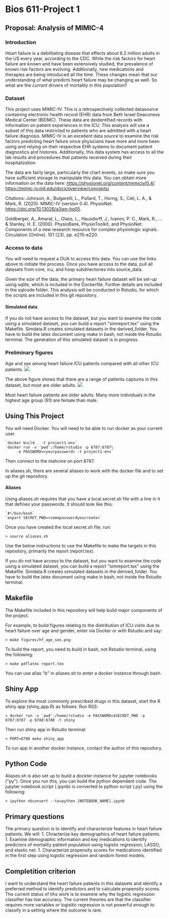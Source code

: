 Bios 611-Project 1
================

Proposal: Analysis of MIMIC-4
-----------------------------

### Introduction
Heart failure is a debilitating disease that effects about 6.2 million adults in the US every year, 
according to the CDC. While the risk factors for heart failure are known and have been extensively 
studied, the prevalence of known risk factors are evolving. Additionally, new medications and therapies 
are being introduced all the time. These changes mean that our understanding of what predicts heart 
failure may be changing as well. So what are the *current* drivers of mortality in this population? 

### Dataset
This project uses MIMIC-IV. This is a retrospectively collected datasource containing electronic
health record (EHR) data from Beth Israel Deaconess Medical Center (BIDMC). These data are deidentified
records with information on patient experiences in the ICU. This analysis will use a subset of 
this data restricted to patients who are admitted with a heart failure diagnosis. MIMIC-IV is
an excellent data source to examine the risk factors predicting heart failure since physicians
have more and more been using and relying on their respective EHR systems to document patient diagnostics
and histories. Additionally, this data system has access to all the lab results and procedures that
patients received during their hospitalization.

The data are fairly large, particularly the chart events, so make sure you have sufficient storage
to manipulate this data. You can obtain more information on the data here: 
https://physionet.org/content/mimiciv/0.4/ 
https://mimic-iv.mit.edu/docs/overview/concepts/

Citations:
Johnson, A., Bulgarelli, L., Pollard, T., Horng, S., Celi, L. A., & Mark, R. (2020). MIMIC-IV (version 0.4). 
PhysioNet. https://doi.org/10.13026/a3wn-hq05.

Goldberger, A., Amaral, L., Glass, L., Hausdorff, J., Ivanov, P. C., Mark, R., ... & Stanley, H. E. (2000). 
PhysioBank, PhysioToolkit, and PhysioNet: Components of a new research resource for complex 
physiologic signals. Circulation [Online]. 101 (23), pp. e215–e220.

### Access to data
You will need to request a DUA to access this data. You can use the links above to initiate the process.
Once you have access to the data, pull all datasets from core, icu, and hosp subdirectories into source_data.

Given the size of the data, the primary heart failure dataset will be set-up using sqlite, which is
included in the Dockerfile. Further details are included in the sqlcode folder.
This analysis will be conducted in Rstudio, for which the scripts are included in this git repository.

#### Simulated data
If you do not have access to the dataset, but you want to examine the code using a simulated dataset, you can 
build a report "simreport.tex" using the Makefile. Simdata.R creates simulated datasets in the derived_folder.
You have to build the latex document using make in bash, not inside the Rstudio terminal. The generation of 
this simulated dataset is in progress.

### Preliminary figures
Age and sex among heart failure ICU patients compared with all other ICU patients.
![](assets/all_age_sex.png)

The above figure shows that there are a range of patients captures in this dataset, but most
are older adults.
![](assets/hf_age_sex.png)

Most heart failure patients are older adults. Many more individuals in the highest age group (91) are female
than male.

Using This Project
------------------
You will need Docker. You will need to be able to run docker as your current user.

	`docker build . -t project1-env`
	`docker run -v 'pwd':/home/rstudio -p 8787:8787\
		 -e PASSWORD=<yourpassword> -t project1-env`

Then connect to the mahcine on port 8787.

In aliases.sh, there are several aliases to work with the docker file and to set up the git repository.
#### Aliases
Using aliases.sh requires that you have a local secret.sh file with a line in it that defines your passwords.
It should look like this:

	`#!/bin/bash` 
	`export SECRET_PWD=<somepasswordyoucreate>`
Once you have created the local secret.sh file, run:

	> source aliases.sh

Use the below instructions to use the Makefile to make the targets in this repository, primarily the report (report.tex).

If you do not have access to the dataset, but you want to examine the code using a simulated dataset, you can
build a report "simreport.tex" using the Makefile. Simdata.R creates simulated datasets in the derived_folder.
You have to build the latex document using make in bash, not inside the Rstudio terminal.

Makefile
--------
The Makefile included in this repository will help build major components
 of the project. 

For example, to build figures relating to the distribution of ICU visits due to heart failure over 
age and gender, enter via Docker or with Rstudio and say:

	> make figures/hf_age_sex.png

To build the report, you need to build in bash, not Rstudio terminal, using the following:

	> make pdflatex report.tex

You can use alias "b" in aliases.sh to enter a docker instance through bash.

Shiny App
---------
To explore the most commonly prescribed drugs in this dataset, start the R shiny app (shiny_app.R) as follows:
Run RSS:

	> docker run -v `pwd`:/home/rstudio -e PASSWORD=$SECRET_PWD -p 8787:8787 -p 8788:8788 -t shiny

Then run shiny app in Rstudio terminal:

	> PORT=8788 make shiny_app

To run app in another docker instance, contact the author of this repository. 

Python Code
-----------
Aliases.sh is also set up to build a dockter instance for jupyter notebooks ("py"). Once you run this,
you can build the python dependent code. The jupyter notebook script (.ipynb) is converted to python 
script (.py) using the following:

	> ipython nbconvert --to=python [NOTEBOOK_NAME].ipynb

Primary questions
-----------------
The primary question is to identify and characterize features in heart failure 
patients. We will:
	1. Chracterize key demographics of heart failure patients.
	1. Examine demographic information and key medications to identify predictors of mortality
	patient population using logistic regression, LASSO, and elastic net.
	1. Characterize propensity scores for medications identified in the first step using logistic
	regression and random forest models.

Completition criterion
----------------------
I want to understand the heart failure patients in this datasets and identify a preferred method to identify
predictors and to calculate propensity scores. The current status of tihs work is to examine why the logistic
regression classifier has low accuracy. The current theories are that the classifier requires more variables
or logisitic regression is not powerful enough to classify in a setting where the outcome is rare.